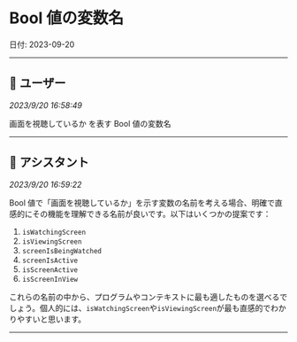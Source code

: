 # Bool 値の変数名

日付: 2023-09-20

---

## 👤 ユーザー
*2023/9/20 16:58:49*

画面を視聴しているか を表す Bool 値の変数名

---

## 🤖 アシスタント
*2023/9/20 16:59:22*

Bool 値で「画面を視聴しているか」を示す変数の名前を考える場合、明確で直感的にその機能を理解できる名前が良いです。以下はいくつかの提案です：

1. `isWatchingScreen`
2. `isViewingScreen`
3. `screenIsBeingWatched`
4. `screenIsActive`
5. `isScreenActive`
6. `isScreenInView`

これらの名前の中から、プログラムやコンテキストに最も適したものを選べるでしょう。個人的には、`isWatchingScreen`や`isViewingScreen`が最も直感的でわかりやすいと思います。

---
